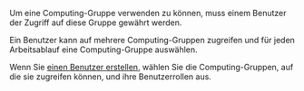 Um eine Computing-Gruppe verwenden zu können, muss einem Benutzer der Zugriff auf diese Gruppe gewährt werden.

Ein Benutzer kann auf mehrere Computing-Gruppen zugreifen und für jeden Arbeitsablauf eine Computing-Gruppe auswählen.

Wenn Sie [einen Benutzer erstellen](wxe1659392685092.md), wählen Sie die Computing-Gruppen, auf die sie zugreifen können, und ihre Benutzerrollen aus.

